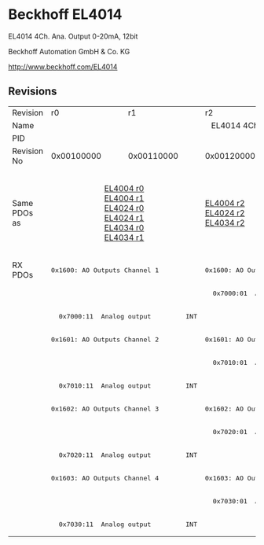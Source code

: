 # Beckhoff EL4014

EL4014 4Ch. Ana. Output 0-20mA, 12bit

Beckhoff Automation GmbH & Co. KG

http://www.beckhoff.com/EL4014

## Revisions
<table>
<tr >
<td>Revision</td>
<td><div class="foo">r0</div></td>
<td><div class="foo">r1</div></td>
<td><div class="foo">r2</div></td>
<td><div class="foo">r3</div></td>
<td><div class="foo">r4</div></td>
<td><div class="foo">r5</div></td>
</tr>
<tr >
<td>Name</td>
<td colspan=6 align="center"><div class="foo">EL4014 4Ch. Ana. Output 0-20mA, 12bit</div></td>
</tr>
<tr >
<td>PID</td>
<td colspan=6 align="center"><div class="foo">0x0fae3052</div></td>
</tr>
<tr >
<td>Revision No</td>
<td>0x00100000</td>
<td>0x00110000</td>
<td>0x00120000</td>
<td>0x00130000</td>
<td>0x00140000</td>
<td>0x00150000</td>
</tr>
<tr >
<td>Same PDOs as</td>
<td colspan=2 align="center"><a href="EL4004">EL4004 r0</a><br/><a href="EL4004">EL4004 r1</a><br/><a href="EL4024">EL4024 r0</a><br/><a href="EL4024">EL4024 r1</a><br/><a href="EL4034">EL4034 r0</a><br/><a href="EL4034">EL4034 r1</a></td>
<td><a href="EL4004">EL4004 r2</a><br/><a href="EL4024">EL4024 r2</a><br/><a href="EL4034">EL4034 r2</a></td>
<td colspan=2 align="center"><a href="EJ4004">EJ4004 r4</a><br/><a href="EJ4024">EJ4024 r4</a><br/><a href="EL4004">EL4004 r3</a><br/><a href="EL4004">EL4004 r4</a><br/><a href="EL4024">EL4024 r3</a><br/><a href="EL4024">EL4024 r4</a><br/><a href="EL4024">EL4024 r5</a><br/><a href="EL4034">EL4034 r3</a><br/><a href="EL4034">EL4034 r4</a></td>
<td><a href="EL4004">EL4004 r5</a><br/><a href="EL4024">EL4024 r6</a><br/><a href="EL4034">EL4034 r5</a></td>
</tr>
<tr class="rxpdo pdosection">
<td rowspan=12 valign=top>RX PDOs</td>
<td colspan=2 align="left"><pre>0x1600: AO Outputs Channel 1</pre></td>
<td><pre>0x1600: AO Output Channel 1</pre></td>
<td colspan=3 align="left"><pre>0x1600: AO Outputs Channel 1</pre></td>
<td></td>
</tr>
<tr class="rxpdo">
<td colspan=2 align="left"></td>
<td><pre>  0x7000:01  Analog output         INT</pre></td>
<td colspan=3 align="left"></td>
</tr>
<tr class="rxpdo">
<td colspan=2 align="left"><pre>  0x7000:11  Analog output         INT</pre></td>
<td></td>
<td colspan=3 align="left"><pre>  0x7000:11  Analog output         INT</pre></td>
</tr>
<tr class="rxpdo pdosection">
<td colspan=2 align="left"><pre>0x1601: AO Outputs Channel 2</pre></td>
<td><pre>0x1601: AO Output Channel 2</pre></td>
<td colspan=3 align="left"><pre>0x1601: AO Outputs Channel 2</pre></td>
</tr>
<tr class="rxpdo">
<td colspan=2 align="left"></td>
<td><pre>  0x7010:01  Analog output         INT</pre></td>
<td colspan=3 align="left"></td>
</tr>
<tr class="rxpdo">
<td colspan=2 align="left"><pre>  0x7010:11  Analog output         INT</pre></td>
<td></td>
<td colspan=3 align="left"><pre>  0x7010:11  Analog output         INT</pre></td>
</tr>
<tr class="rxpdo pdosection">
<td colspan=2 align="left"><pre>0x1602: AO Outputs Channel 3</pre></td>
<td><pre>0x1602: AO Output Channel 3</pre></td>
<td colspan=3 align="left"><pre>0x1602: AO Outputs Channel 3</pre></td>
</tr>
<tr class="rxpdo">
<td colspan=2 align="left"></td>
<td><pre>  0x7020:01  Analog output         INT</pre></td>
<td colspan=3 align="left"></td>
</tr>
<tr class="rxpdo">
<td colspan=2 align="left"><pre>  0x7020:11  Analog output         INT</pre></td>
<td></td>
<td colspan=3 align="left"><pre>  0x7020:11  Analog output         INT</pre></td>
</tr>
<tr class="rxpdo pdosection">
<td colspan=2 align="left"><pre>0x1603: AO Outputs Channel 4</pre></td>
<td><pre>0x1603: AO Output Channel 4</pre></td>
<td colspan=3 align="left"><pre>0x1603: AO Outputs Channel 4</pre></td>
</tr>
<tr class="rxpdo">
<td colspan=2 align="left"></td>
<td><pre>  0x7030:01  Analog output         INT</pre></td>
<td colspan=3 align="left"></td>
</tr>
<tr class="rxpdo">
<td colspan=2 align="left"><pre>  0x7030:11  Analog output         INT</pre></td>
<td></td>
<td colspan=3 align="left"><pre>  0x7030:11  Analog output         INT</pre></td>
</tr>
</table>
